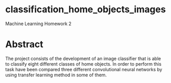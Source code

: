 # classification_home_objects_images
Machine Learning Homework 2

# Abstract 
The project consists of the development of an image classifier that is able to classify eight
different classes of home objects. In order to perform this task have been compared three
different convolutional neural networks by using transfer learning method in some of them.
